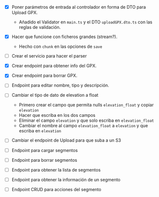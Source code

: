 - [x] Poner parámetros de entrada al controlador en forma de DTO para Upload 
  GPX.
  - Añadido el Validator en `main.ts` y el DTO `uploadGPX.dto.ts` con las 
    reglas de validación.
- [x] Hacer que funcione con ficheros grandes (stream?).
  - Hecho con `chunk` en las opciones de `save`
- [ ] Crear el servicio para hacer el parser
- [x] Crear endpoint para obtener info del GPX.
- [x] Crear endpoint para borrar GPX.
- [ ] Endpoint para editar nombre, tipo y descripción.
- [ ] Cambiar el tipo de dato de elevation a float
  - Primero crear el campo que permita nulls `elevation_float` y copiar `elevation`
  - Hacer que escriba en los dos campos
  - Eliminar el campo `elevation` y que solo escriba en `elevation_float`
  - Cambiar el nombre al campo `elevation_float` a `elevation` y que escriba en 
    `elevation`
- [ ] Cambiar el endpoint de Upload para que suba a un S3

- [ ] Endpoint para cargar segmentos
- [ ] Endpoint para borrar segmentos
- [ ] Endpoint para obtener la lista de segmentos
- [ ] Endpoint para obtener la información de un segmento

- [ ] Endpoint CRUD para acciones del segmento